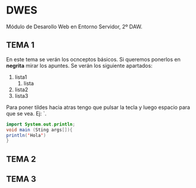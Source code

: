 # DWES
Módulo de Desarollo Web en Entorno Servidor, 2º DAW.

## TEMA 1
En este tema se verán los ocnceptos básicos. Si queremos ponerlos en **negrita** mirar los apuntes.
Se verán los siguiente apartados:
1. lista1
    1. lista
3. lista2
4. lista3

Para poner tildes hacia atras tengo que pulsar la tecla y luego espacio para que se vea. Ej: `.
```java
import System.out.println;
void main (Sting args[]){
println('Hola')
}
```
## TEMA 2

## TEMA 3
